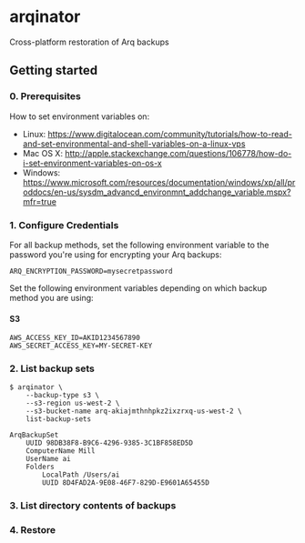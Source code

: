 # arqinator

Cross-platform restoration of Arq backups

## Getting started

### 0. Prerequisites

How to set environment variables on:

-   Linux: https://www.digitalocean.com/community/tutorials/how-to-read-and-set-environmental-and-shell-variables-on-a-linux-vps
-   Mac OS X: http://apple.stackexchange.com/questions/106778/how-do-i-set-environment-variables-on-os-x
-   Windows: https://www.microsoft.com/resources/documentation/windows/xp/all/proddocs/en-us/sysdm_advancd_environmnt_addchange_variable.mspx?mfr=true

### 1. Configure Credentials

For all backup methods, set the following environment variable to the password
you're using for encrypting your Arq backups:

```
ARQ_ENCRYPTION_PASSWORD=mysecretpassword
```

Set the following environment variables depending on which backup method you
are using:

#### S3

```
AWS_ACCESS_KEY_ID=AKID1234567890
AWS_SECRET_ACCESS_KEY=MY-SECRET-KEY
```

### 2. List backup sets

```
$ arqinator \
    --backup-type s3 \
    --s3-region us-west-2 \
    --s3-bucket-name arq-akiajmthnhpkz2ixzrxq-us-west-2 \
    list-backup-sets

ArqBackupSet
    UUID 98DB38F8-B9C6-4296-9385-3C1BF858ED5D
    ComputerName Mill
    UserName ai
    Folders
        LocalPath /Users/ai
        UUID 8D4FAD2A-9E08-46F7-829D-E9601A65455D
```

### 3. List directory contents of backups

### 4. Restore

